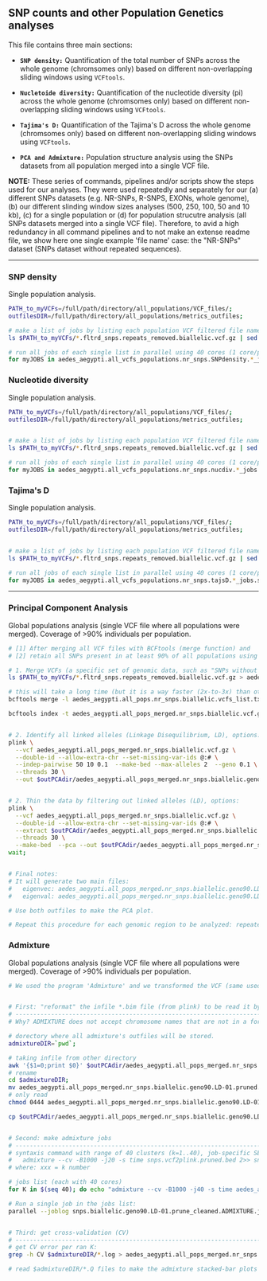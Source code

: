 
## SNP counts and other Population Genetics analyses

This file contains three main sections:

* **`SNP density:`** Quantification of the total number of SNPs across the whole genome (chromsomes only) based on different non-overlapping sliding windows using `VCFtools`.
* **`Nucletoide diversity:`** Quantification of the nucleotide diversity (pi) across the whole genome (chromsomes only) based on different non-overlapping sliding windows using `VCFtools`.
* **`Tajima's D:`** Quantification of the Tajima's D across the whole genome (chromsomes only) based on different non-overlapping sliding windows using `VCFtools`.

* **`PCA and Admixture:`** Population structure analysis using the SNPs datasets from all population merged into a single VCF file.


**NOTE:** These series of commands, pipelines and/or scripts show the steps used for our analyses. They were used repeatedly and separately for our (a) different SNPs datasets (e.g. NR-SNPs, R-SNPS, EXONs, whole genome), (b) our different slinding window sizes analyses (500, 250, 100, 50 and 10 kb), (c) for a single population or (d) for population strucutre analysis (all SNPs datasets merged into a single VCF file). Therefore, to avid a high redundancy in all command pipelines and to not make an extense readme file, we show here one single example 'file name' case: the "NR-SNPs" dataset (SNPs dataset without repeated sequences).

----

### SNP density

Single population analysis.

```bash
PATH_to_myVCFs=/full/path/directory/all_populations/VCF_files/;
outfilesDIR=/full/path/directory/all_populations/metrics_outfiles;

# make a list of jobs by listing each population VCF filtered file name
ls $PATH_to_myVCFs/*.fltrd_snps.repeats_removed.biallelic.vcf.gz | sed 's/.vcf.gz//' | parallel --dryrun 'vcftools --gzvcf {}.vcf.gz --SNPdensity 50000 --out $outfilesDIR/{/}.snpDensity.50kb' > aedes_aegypti.all_vcfs_populations.nr_snps.SNPdensity.50kb_jobs.sh;

# run all jobs of each single list in parallel using 40 cores (1 core/pop):
for myJOBS in aedes_aegypti.all_vcfs_populations.nr_snps.SNPdensity.*_jobs.sh; do parallel --jobs 40 < $myJOBS; done
```



### Nucleotide diversity

Single population analysis.

```bash
PATH_to_myVCFs=/full/path/directory/all_populations/VCF_files/;
outfilesDIR=/full/path/directory/all_populations/metrics_outfiles;


# make a list of jobs by listing each population VCF filtered file name
ls $PATH_to_myVCFs/*.fltrd_snps.repeats_removed.biallelic.vcf.gz | sed 's/.vcf.gz//' | parallel --dryrun 'vcftools --gzvcf {}.vcf.gz --window-pi 50000 --window-pi-step 50000 --out $outfilesDIR/{/}.nucdiv.50kb' > aedes_aegypti.all_vcfs_populations.nr_snps.nucdiv.50kb_jobs.sh;

# run all jobs of each single list in parallel using 40 cores (1 core/pop):
for myJOBS in aedes_aegypti.all_vcfs_populations.nr_snps.nucdiv.*_jobs.sh; do parallel --jobs 40 < $myJOBS; done
```



### Tajima's D

Single population analysis.

```bash
PATH_to_myVCFs=/full/path/directory/all_populations/VCF_files/;
outfilesDIR=/full/path/directory/all_populations/metrics_outfiles;


# make a list of jobs by listing each population VCF filtered file name
ls $PATH_to_myVCFs/*.fltrd_snps.repeats_removed.biallelic.vcf.gz | sed 's/.vcf.gz//' | parallel --dryrun 'vcftools --gzvcf {}.vcf.gz --TajimaD 50000 --out $outfilesDIR/{/}.tajsD.50kb' > aedes_aegypti.all_vcfs_populations.nr_snps.tajsD.50kb_jobs.sh;

# run all jobs of each single list in parallel using 40 cores (1 core/pop):
for myJOBS in aedes_aegypti.all_vcfs_populations.nr_snps.tajsD.*_jobs.sh; do parallel --jobs 40 < $myJOBS; done
```

----

### Principal Component Analysis

Global populations analysis (single VCF file where all populations were merged). Coverage of >90% individuals per population.

```bash
# [1] After merging all VCF files with BCFtools (merge function) and 
# [2] retain all SNPs present in at least 90% of all populations using PLINK, what is next is [3] to use the function "pca" of PLINK to create the main outfiles that are required to make the PCA plot: 'eigenvec' and 'eigenval'.

# 1. Merge VCFs (a specific set of genomic data, such as "SNPs without repeated sequences" (a.k.a NR-SNPs, as named in the paper):
ls $PATH_to_myVCFs/*.fltrd_snps.repeats_removed.biallelic.vcf.gz > aedes_aegypti.all_pops.nr_snps.biallelic.vcfs_list.txt;

# this will take a long time (but it is a way faster (2x-to-3x) than other programs!!)
bcftools merge -l aedes_aegypti.all_pops.nr_snps.biallelic.vcfs_list.txt -Oz -o aedes_aegypti.all_pops_merged.nr_snps.biallelic.vcf.gz;

bcftools index -t aedes_aegypti.all_pops_merged.nr_snps.biallelic.vcf.gz;


# 2. Identify all linked alleles (Linkage Disequilibrium, LD), options:
plink \
  --vcf aedes_aegypti.all_pops_merged.nr_snps.biallelic.vcf.gz \
  --double-id --allow-extra-chr --set-missing-var-ids @:# \
  --indep-pairwise 50 10 0.1  --make-bed --max-alleles 2  --geno 0.1 \
  --threads 30 \
  --out $outPCAdir/aedes_aegypti.all_pops_merged.nr_snps.biallelic.geno90.LD-01


# 2. Thin the data by filtering out linked alleles (LD), options:
plink \
  --vcf aedes_aegypti.all_pops_merged.nr_snps.biallelic.vcf.gz \
  --double-id --allow-extra-chr --set-missing-var-ids @:# \
  --extract $outPCAdir/aedes_aegypti.all_pops_merged.nr_snps.biallelic.geno90.LD-01.prune.in \
  --threads 30 \
  --make-bed  --pca --out $outPCAdir/aedes_aegypti.all_pops_merged.nr_snps.biallelic.geno90.LD-01.pruned
wait;


# Final notes:
# It will generate two main files:
#   eigenvec: aedes_aegypti.all_pops_merged.nr_snps.biallelic.geno90.LD-01.pruned.eigenvec
#   eigenval: aedes_aegypti.all_pops_merged.nr_snps.biallelic.geno90.LD-01.pruned.eigenval

# Use both outfiles to make the PCA plot.

# Repeat this procedure for each genomic region to be analyzed: repeated sequences, non-repeated sequences, exons, whole genome, etc.
```



### Admixture

Global populations analysis (single VCF file where all populations were merged). Coverage of >90% individuals per population.

```bash
# We used the program 'Admixture' and we transformed the VCF (same used for the PCA) to a PLINK format. Then, we ran the program for each of our SNPs datasets separately (e.g. NR-SNPs, R-SNPS, EXONs, whole genome). Next, we evaluated the cross-validation error for each of these runs. To not make repetitive all command pipelines one single example 'file name' case is used: the "NR-SNPs" dataset.


# First: "reformat" the infile *.bim file (from plink) to be read it by admixture
# ---------------------------------------------------------------------------------------------
# Why? ADMIXTURE does not accept chromosome names that are not in a format of human chromosomes: we just need to exchange the first column by 0

# dorectory where all admixture's outfiles will be stored. 
admixtureDIR=`pwd`;

# taking infile from other directory
awk '{$1=0;print $0}' $outPCAdir/aedes_aegypti.all_pops_merged.nr_snps.biallelic.geno90.LD-01.pruned.bim  > $admixtureDIR/aedes_aegypti.all_pops_merged.nr_snps.biallelic.geno90.LD-01.pruned.bim.tmp;
# rename
cd $admixtureDIR;
mv aedes_aegypti.all_pops_merged.nr_snps.biallelic.geno90.LD-01.pruned.bim.tmp   aedes_aegypti.all_pops_merged.nr_snps.biallelic.geno90.LD-01.pruned.bim;
# only read
chmod 0444 aedes_aegypti.all_pops_merged.nr_snps.biallelic.geno90.LD-01.pruned.bim;

cp $outPCAdir/aedes_aegypti.all_pops_merged.nr_snps.biallelic.geno90.LD-01.pruned.bed .


# Second: make admixture jobs
# ---------------------------------------------------------------------------------------------
# syntaxis command with range of 40 clusters (k=1..40), job-specific SEED (time linux command), 100 bootstraps, and 40 cores.
#   admixture --cv -B1000 -j20 -s time snps.vcf2plink.pruned.bed 2>> snps.vcf2plink.pruned.admixture.boots.kxxx.log > snps.vcf2plink.pruned.admixture.boots.kxxx.log
# where: xxx = k number

# jobs list (each with 40 cores)
for K in $(seq 40); do echo "admixture --cv -B1000 -j40 -s time aedes_aegypti.all_pops_merged.nr_snps.biallelic.geno90.LD-01.pruned.bed $K > aedes_aegypti.all_pops_merged.nr_snps.biallelic.geno90.LD-01.pruned.k$K.log"; done > snps.biallelic.geno90.LD-01.prune_cleaned.ADMIXTURE.jobs.sh

# Run a single job in the jobs list:
parallel --joblog snps.biallelic.geno90.LD-01.prune_cleaned.ADMIXTURE.jobs.runtime.log  --jobs 1 < snps.biallelic.geno90.LD-01.prune_cleaned.ADMIXTURE.jobs.sh 2>> snps.biallelic.geno90.LD-01.prune_cleaned.ADMIXTURE.jobs.stderr.log >> snps.biallelic.geno90.LD-01.prune_cleaned.ADMIXTURE.jobs.stderr.log &


# Third: get cross-validation (CV)
# ---------------------------------------------------------------------------------------------
# get CV error per ran K:
grep -h CV $admixtureDIR/*.log > aedes_aegypti.all_pops_merged.nr_snps.biallelic.geno90.LD-01.prune_cleaned.ADMIXTURE.CV_scores.txt

# read $admixtureDIR/*.Q files to make the admixture stacked-bar plots
```

